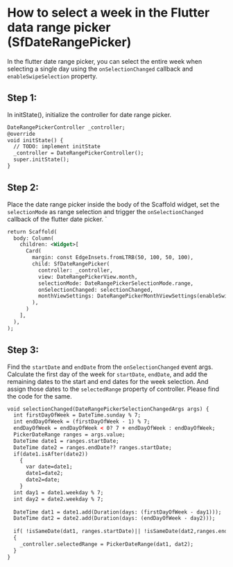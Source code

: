 # How to select a week in the Flutter data range picker (SfDateRangePicker)

In the flutter date range picker, you can select the entire week when selecting a single day using the `onSelectionChanged` callback and `enableSwipeSelection` property.

## Step 1:
In initState(), initialize the controller for date range picker.

```xml
DateRangePickerController _controller;
@override
void initState() {
  // TODO: implement initState
  _controller = DateRangePickerController();
  super.initState();
}
```
## Step 2:
Place the date range picker inside the body of the Scaffold widget, set the `selectionMode` as range selection and trigger the `onSelectionChanged` callback of the flutter date picker.
`
```xml
return Scaffold(
  body: Column(
    children: <Widget>[
      Card(
        margin: const EdgeInsets.fromLTRB(50, 100, 50, 100),
        child: SfDateRangePicker(
          controller: _controller,
          view: DateRangePickerView.month,
          selectionMode: DateRangePickerSelectionMode.range,
          onSelectionChanged: selectionChanged,
          monthViewSettings: DateRangePickerMonthViewSettings(enableSwipeSelection: false),
        ),
      )
    ],
  ), 
);
```

## Step 3:
Find the `startDate` and `endDate` from the `onSelectionChanged` event args. Calculate the first day of the week for `startDate`, `endDate`, and add the remaining dates to the start and end dates for the week selection. And assign those dates to the `selectedRange` property of controller. Please find the code for the same.

```xml
void selectionChanged(DateRangePickerSelectionChangedArgs args) {
  int firstDayOfWeek = DateTime.sunday % 7;
  int endDayOfWeek = (firstDayOfWeek - 1) % 7;
  endDayOfWeek = endDayOfWeek < 0? 7 + endDayOfWeek : endDayOfWeek;
  PickerDateRange ranges = args.value;
  DateTime date1 = ranges.startDate;
  DateTime date2 = ranges.endDate?? ranges.startDate;
  if(date1.isAfter(date2))
    {
      var date=date1;
      date1=date2;
      date2=date;
    }
  int day1 = date1.weekday % 7;
  int day2 = date2.weekday % 7;
 
  DateTime dat1 = date1.add(Duration(days: (firstDayOfWeek - day1)));
  DateTime dat2 = date2.add(Duration(days: (endDayOfWeek - day2)));
 
  if( !isSameDate(dat1, ranges.startDate)|| !isSameDate(dat2,ranges.endDate))
  {
    _controller.selectedRange = PickerDateRange(dat1, dat2);
  }
}
```
